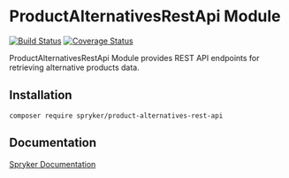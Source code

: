 # ProductAlternativesRestApi Module
[![Build Status](https://travis-ci.org/spryker/product-alternatives-rest-api.svg)](https://travis-ci.org/spryker/product-alternatives-rest-api)
[![Coverage Status](https://coveralls.io/repos/github/spryker/product-alternatives-rest-api/badge.svg)](https://coveralls.io/github/spryker/product-alternatives-rest-api)

ProductAlternativesRestApi Module provides REST API endpoints for retrieving alternative products data.

## Installation

```
composer require spryker/product-alternatives-rest-api
```

## Documentation

[Spryker Documentation](https://academy.spryker.com/developing_with_spryker/module_guide/modules.html)
